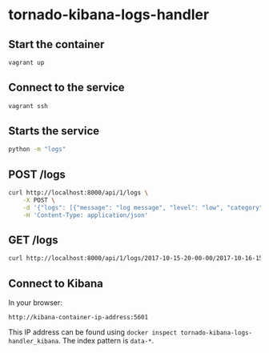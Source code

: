 # tornado-kibana-logs-handler

## Start the container

```bash
vagrant up
```

## Connect to the service

```bash
vagrant ssh
```

## Starts the service

```bash
python -m "logs"
```

## POST /logs

```bash
curl http://localhost:8000/api/1/logs \
    -X POST \
    -d '{"logs": [{"message": "log message", "level": "low", "category": "my category", "date": "1502304972"}]}' \
    -H 'Content-Type: application/json'
```

## GET /logs

```bash
curl http://localhost:8000/api/1/logs/2017-10-15-20-00-00/2017-10-16-15-00-00 -X GET
```

## Connect to Kibana

In your browser:

```
http://kibana-container-ip-address:5601
```

This IP address can be found using `docker inspect tornado-kibana-logs-handler_kibana`.
The index pattern is `data-*`.
